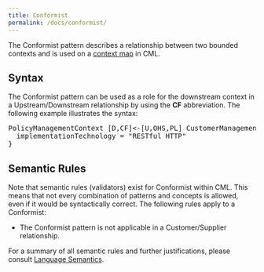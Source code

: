 ```yaml
---
title: Conformist
permalink: /docs/conformist/
---
```


The Conformist pattern describes a relationship between two bounded contexts and is used on a [context map](/docs/context-map/) in CML.

## Syntax
The Conformist pattern can be used as a role for the downstream context in a Upstream/Downstream relationship by using the **CF** abbreviation.
The following example illustrates the syntax:

<div class="highlight"><pre><span></span>PolicyManagementContext [<span class="k">D</span>,<span class="k">CF</span>]&lt;-[<span class="k">U</span>,<span class="k">OHS</span>,<span class="k">PL</span>] CustomerManagementContext {
  <span class="k">implementationTechnology</span> = <span class="s">&quot;RESTful HTTP&quot;</span>
}
</pre></div>

## Semantic Rules
Note that semantic rules (validators) exist for Conformist within CML. This means that not every combination of patterns and concepts is allowed, even if it would be syntactically correct.
The following rules apply to a Conformist:

* The Conformist pattern is not applicable in a Customer/Supplier relationship.
 
For a summary of all semantic rules and further justifications, please consult [Language Semantics](/docs/language-model/).
